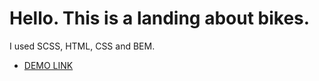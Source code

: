 # Hello. This is a landing about bikes.
  I used SCSS, HTML, CSS and BEM.
  - [DEMO LINK](https://official-artem.github.io/Bike-landing/)
